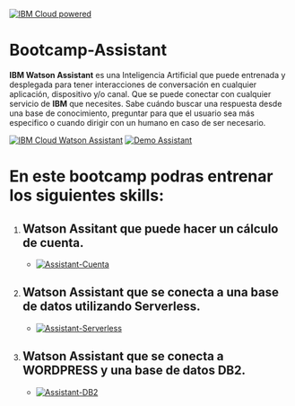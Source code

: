 
[![IBM Cloud powered][img-ibmcloud-powered]][url-ibmcloud]

# Bootcamp-Assistant

**IBM Watson Assistant** es una Inteligencia Artificial que puede entrenada y desplegada para tener interacciones de conversación en cualquier aplicación, dispositivo y/o canal. Que se puede conectar con cualquier servicio de **IBM** que necesites. Sabe cuándo buscar una respuesta desde una base de conocimiento, preguntar para que el usuario sea más especifico o cuando dirigir con un humano en caso de ser necesario.

[![IBM Cloud Watson Assistant][img-assistant]][url-assistant]
[![Demo Assistant][img-demoassist]][url-demoassist]

# En este bootcamp podras entrenar los siguientes skills:

1. ## Watson Assitant que puede hacer un cálculo de cuenta.
    - [![Assistant-Cuenta][img-cuenta]][url-cuenta]

2. ## Watson Assistant que se conecta a una base de datos utilizando Serverless.
    - [![Assistant-Serverless][img-Server]][url-Server]

3. ## Watson Assistant que se conecta a WORDPRESS y una base de datos DB2.
    - [![Assistant-DB2][img-DB2]][url-DB2]
<!-- 
4. ## Watson Assistant en una aplicación movil.
 -->






[url-ibmcloud]: https://www.ibm.com/cloud/
[img-ibmcloud-powered]: https://img.shields.io/badge/IBM%20cloud-powered-blue.svg
[img-assistant]: https://img.shields.io/badge/IBM%20Cloud-Watson%20Assistant-blue.svg
[url-assistant]: https://www.ibm.com/cloud/watson-assistant/
[img-demoassist]: https://img.shields.io/badge/DEMO-Watson%20Assistant-9cf.svg
[url-demoassist]: https://watson-assistant-demo.ng.bluemix.net/
[img-cuenta]: https://img.shields.io/badge/GIT-Watson%20Assistant%20Cuenta-blueviolet.svg
[url-cuenta]: /Assistant-Cuenta
[img-Server]: https://img.shields.io/badge/GIT-Watson%20Assistant%20Cloudant-blueviolet.svg
[url-Server]: /Assistant-Cloudant
[img-DB2]: https://img.shields.io/badge/GIT-Watson%20Assistant%20DB2-blueviolet.svg
[url-DB2]: /Assistant-Cloudant